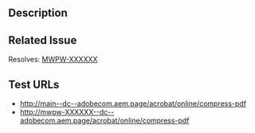 ## Description
<!-- Provide a brief description of the changes in this PR -->

## Related Issue
<!-- Link to the JIRA ticket or GitHub issue that this PR resolves -->
Resolves: [MWPW-XXXXXX](https://jira.corp.adobe.com/browse/MWPW-XXXXXX)

## Test URLs
<!-- List the URLs where the changes can be tested -->
- http://main--dc--adobecom.aem.page/acrobat/online/compress-pdf
- http://mwpw-XXXXXX--dc--adobecom.aem.page/acrobat/online/compress-pdf